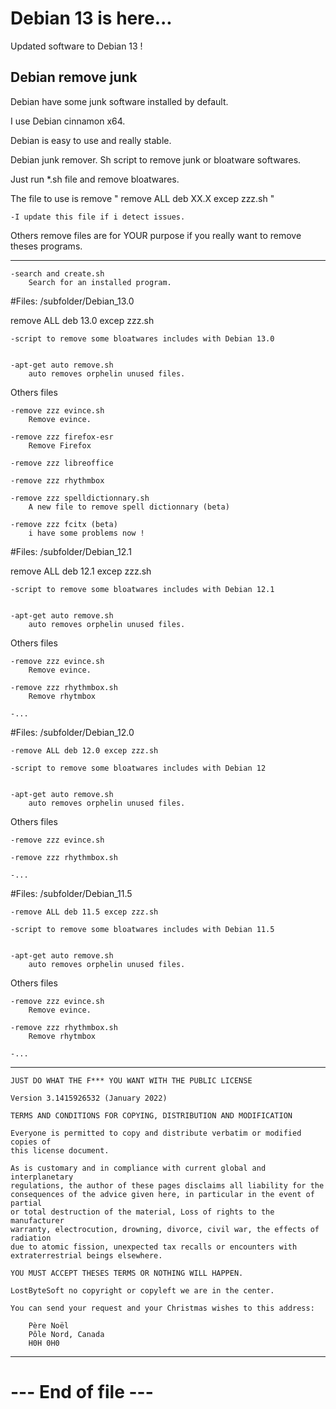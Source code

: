 # Debian 13 is here...

Updated software to Debian 13 !


Debian remove junk
--------------------------------------------------------------------

Debian have some junk software installed by default.

I use Debian cinnamon x64.


Debian is easy to use and really stable.

Debian junk remover. Sh script to remove junk or bloatware softwares.

Just run *.sh file and remove bloatwares.

The file to use is remove " remove ALL deb XX.X excep zzz.sh "


	-I update this file if i detect issues.


Others remove files are for YOUR purpose if you really want to remove theses programs.


--------------------------------------------------------------------

	-search and create.sh
		Search for an installed program.

#Files: /subfolder/Debian_13.0

remove ALL deb 13.0 excep zzz.sh

	-script to remove some bloatwares includes with Debian 13.0


	-apt-get auto remove.sh
		auto removes orphelin unused files.


Others files

	-remove zzz evince.sh
		Remove evince.
	
	-remove zzz firefox-esr
		Remove Firefox
	
	-remove zzz libreoffice
	
	-remove zzz rhythmbox

	-remove zzz spelldictionnary.sh
		A new file to remove spell dictionnary (beta)

	-remove zzz fcitx (beta)
		i have some problems now !


#Files: /subfolder/Debian_12.1

remove ALL deb 12.1 excep zzz.sh

	-script to remove some bloatwares includes with Debian 12.1


	-apt-get auto remove.sh
		auto removes orphelin unused files.


Others files

	-remove zzz evince.sh
		Remove evince.

	-remove zzz rhythmbox.sh
		Remove rhytmbox

	-...


#Files: /subfolder/Debian_12.0

	-remove ALL deb 12.0 excep zzz.sh

	-script to remove some bloatwares includes with Debian 12


	-apt-get auto remove.sh
		auto removes orphelin unused files.


Others files

	-remove zzz evince.sh

	-remove zzz rhythmbox.sh

	-...


#Files: /subfolder/Debian_11.5

	-remove ALL deb 11.5 excep zzz.sh

	-script to remove some bloatwares includes with Debian 11.5


	-apt-get auto remove.sh
		auto removes orphelin unused files.


Others files

	-remove zzz evince.sh
		Remove evince.

	-remove zzz rhythmbox.sh
		Remove rhytmbox

	-...


--------------------------------------------------------------------

 	JUST DO WHAT THE F*** YOU WANT WITH THE PUBLIC LICENSE
 	
 	Version 3.1415926532 (January 2022)
 	
 	TERMS AND CONDITIONS FOR COPYING, DISTRIBUTION AND MODIFICATION
    	
	Everyone is permitted to copy and distribute verbatim or modified copies of
 	this license document.
 	
 	As is customary and in compliance with current global and interplanetary
 	regulations, the author of these pages disclaims all liability for the
 	consequences of the advice given here, in particular in the event of partial
 	or total destruction of the material, Loss of rights to the manufacturer
 	warranty, electrocution, drowning, divorce, civil war, the effects of radiation
 	due to atomic fission, unexpected tax recalls or encounters with
 	extraterrestrial beings elsewhere.
 	
 	YOU MUST ACCEPT THESES TERMS OR NOTHING WILL HAPPEN.
 	
 	LostByteSoft no copyright or copyleft we are in the center.
 	
 	You can send your request and your Christmas wishes to this address:
 	
 		Père Noël
 		Pôle Nord, Canada
 		H0H 0H0

--------------------------------------------------------------------
# --- End of file ---

